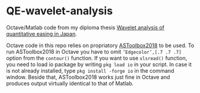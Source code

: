 # QE-wavelet-analysis

Octave/Matlab code from my diploma thesis [Wavelet analysis of quantitative easing in Japan](https://opac.crzp.sk/?fn=detailBiblioForm&sid=FE42652C724A629CC7654024874B).

Octave code in this repo relies on propriatory [ASToolbox2018](https://sites.google.com/site/aguiarconraria/joanasoares-wavelets) to be used.
To run ASToolbox2018 in Octave you have to omit `’Edgecolor’,[.7 .7 .7]` option from the `contour()` function. If you want to use `xlsread()` function, you need to load io package by writing `pkg load io` in your script.
In case it is not already installed, type `pkg install -forge io` in the command window.
Beside that, ASToolbox2018 works just fine in Octave and produces output virtually identical to that of Matlab.

